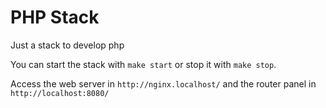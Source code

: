 # PHP Stack

Just a stack to develop php

You can start the stack with `make start` or stop it with `make stop`.

Access the web server in `http://nginx.localhost/` and the router panel in `http://localhost:8080/`

